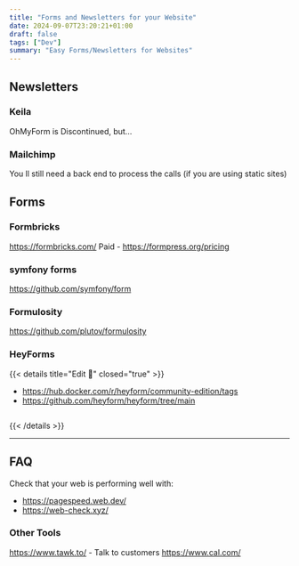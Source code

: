 ```yaml
---
title: "Forms and Newsletters for your Website"
date: 2024-09-07T23:20:21+01:00
draft: false
tags: ["Dev"]
summary: "Easy Forms/Newsletters for Websites"
---
```


## Newsletters

### Keila

OhMyForm is Discontinued, but...

### Mailchimp

You ll still need a back end to process the calls (if you are using static sites)

## Forms

### Formbricks

https://formbricks.com/
Paid - https://formpress.org/pricing


### symfony forms

https://github.com/symfony/form

### Formulosity

https://github.com/plutov/formulosity

### HeyForms

{{< details title="Edit 📌" closed="true" >}}

* https://hub.docker.com/r/heyform/community-edition/tags
* https://github.com/heyform/heyform/tree/main

```yml

```

{{< /details >}}

---

## FAQ

Check that your web is performing well with:

* https://pagespeed.web.dev/
* https://web-check.xyz/



### Other Tools

https://www.tawk.to/ - Talk to customers
https://www.cal.com/
